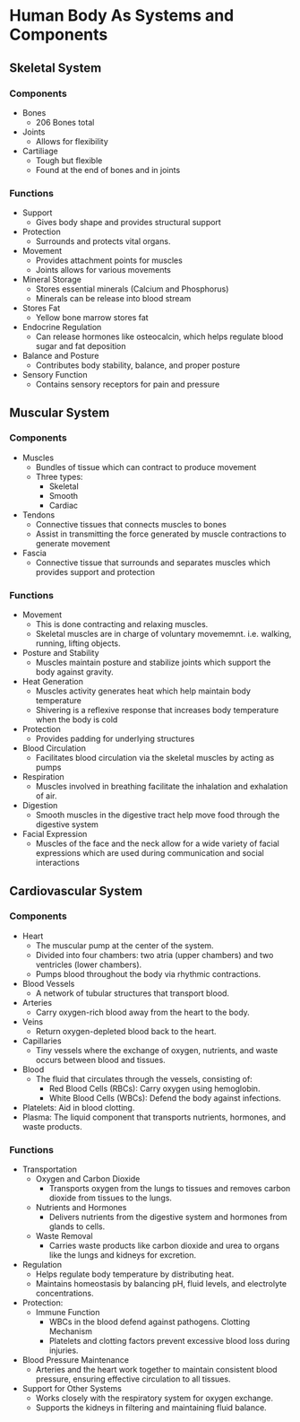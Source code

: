 # Human Body As Systems and Components

## Skeletal System

### Components

- Bones
  - 206 Bones total
- Joints
  - Allows for flexibility
- Cartiliage
  - Tough but flexible
  - Found at the end of bones and in joints

### Functions

- Support
  - Gives body shape and provides structural support
- Protection
  - Surrounds and protects vital organs.
- Movement
  - Provides attachment points for muscles
  - Joints allows for various movements
- Mineral Storage
  - Stores essential minerals (Calcium and Phosphorus)
  - Minerals can be release into blood stream
- Stores Fat
  - Yellow bone marrow stores fat
- Endocrine Regulation
  - Can release hormones like osteocalcin, which helps regulate blood sugar and fat deposition
- Balance and Posture
  - Contributes body stability, balance, and proper posture
- Sensory Function
  - Contains sensory receptors for pain and pressure

## Muscular System

### Components

- Muscles
  - Bundles of tissue which can contract to produce movement
  - Three types:
    - Skeletal
    - Smooth
    - Cardiac
- Tendons
  - Connective tissues that connects muscles to bones
  - Assist in transmitting the force generated by muscle contractions to generate movement
- Fascia
  - Connective tissue that surrounds and separates muscles which provides support and protection

### Functions

- Movement
  - This is done contracting and relaxing muscles.
  - Skeletal muscles are in charge of voluntary movememnt. i.e. walking, running, lifting objects.
- Posture and Stability
  - Muscles maintain posture and stabilize joints which support the body against gravity.
- Heat Generation
  - Muscles activity generates heat which help maintain body temperature
  - Shivering is a reflexive response that increases body temperature when the body is cold
- Protection
  - Provides padding for underlying structures
- Blood Circulation
  - Facilitates blood circulation via the skeletal muscles by acting as pumps
- Respiration
  - Muscles involved in breathing facilitate the inhalation and exhalation of air.
- Digestion
  - Smooth muscles in the digestive tract help move food through the digestive system
- Facial Expression
  - Muscles of the face and the neck allow for a wide variety of facial expressions which are used during communication and social interactions

## Cardiovascular System

### Components

- Heart
  - The muscular pump at the center of the system.
  - Divided into four chambers: two atria (upper chambers) and two ventricles (lower chambers).
  - Pumps blood throughout the body via rhythmic contractions.
- Blood Vessels
  - A network of tubular structures that transport blood.
- Arteries
  - Carry oxygen-rich blood away from the heart to the body.
- Veins
  - Return oxygen-depleted blood back to the heart.
- Capillaries
  - Tiny vessels where the exchange of oxygen, nutrients, and waste occurs between blood and tissues.
- Blood
  - The fluid that circulates through the vessels, consisting of:
    - Red Blood Cells (RBCs): Carry oxygen using hemoglobin.
    - White Blood Cells (WBCs): Defend the body against infections.
- Platelets: Aid in blood clotting.
- Plasma: The liquid component that transports nutrients, hormones, and waste products.

### Functions

- Transportation
  - Oxygen and Carbon Dioxide
    - Transports oxygen from the lungs to tissues and removes carbon dioxide from tissues to the lungs.
  - Nutrients and Hormones
    - Delivers nutrients from the digestive system and hormones from glands to cells.
  - Waste Removal
    - Carries waste products like carbon dioxide and urea to organs like the lungs and kidneys for excretion.
- Regulation
  - Helps regulate body temperature by distributing heat.
  - Maintains homeostasis by balancing pH, fluid levels, and electrolyte concentrations.
- Protection:
  - Immune Function
    - WBCs in the blood defend against pathogens.
  Clotting Mechanism
    - Platelets and clotting factors prevent excessive blood loss during injuries.
- Blood Pressure Maintenance
  - Arteries and the heart work together to maintain consistent blood pressure, ensuring effective circulation to all tissues.
- Support for Other Systems
  - Works closely with the respiratory system for oxygen exchange.
  - Supports the kidneys in filtering and maintaining fluid balance.